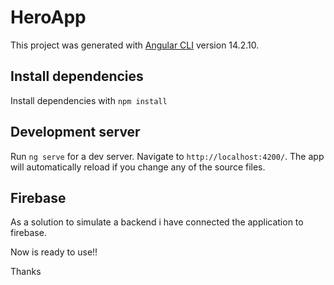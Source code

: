 # HeroApp

This project was generated with [Angular CLI](https://github.com/angular/angular-cli) version 14.2.10.

## Install dependencies
Install dependencies with `npm install`

## Development server

Run `ng serve` for a dev server. Navigate to `http://localhost:4200/`. The app will automatically reload if you change any of the source files.

## Firebase

As a solution to simulate a backend i have connected the application to firebase.


Now is ready to use!!

Thanks


